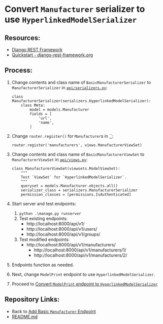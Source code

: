 # Convert `Manufacturer` serializer to use `HyperlinkedModelSerializer`

## Resources:
* [Django REST Framework](https://www.django-rest-framework.org/)
* [Quickstart - django-rest-framework.org](https://www.django-rest-framework.org/tutorial/quickstart/#quickstart)

## Process:

1. Change contents and class name of `BasicManufacturerSerializer` to `ManufacturerSerializer` in [`api/serializers.py`](../api/serializers.py):
    ```
    class ManufacturerSerializer(serializers.HyperlinkedModelSerializer):
        class Meta:
            model = models.Manufacturer
            fields = [
                'url',
                'name',
            ]
    ```

1. Change `router.register()` for `Manufacturer`s in [``](../api/urls.py):
    ```
    router.register('manufacturers', views.ManufacturerViewSet)
    ```

1. Change contents and class name of `BasicManufacturerViewSet` to `ManufacturerViewSet` in [`api/views.py`](../api/views.py):
    ```
    class ManufacturerViewSet(viewsets.ModelViewSet):
        """
        Test `ViewSet` for `HyperlinkedModelSerializer`.
        """
        queryset = models.Manufacturer.objects.all()
        serializer_class = serializers.ManufacturerSerializer
        permission_classes = [permissions.IsAuthenticated]
    ```

1. Start server and test endpoints:
    1. `python .\manage.py runserver`
    1. Test existing endpoints:
        * http://localhost:8000/api/v1/
        * http://localhost:8000/api/v1/users/
        * http://localhost:8000/api/v1/groups/
    1. Test modified endpoints:
        * http://localhost:8000/api/v1/manufacturers/
            * http://localhost:8000/api/v1/manufacturers/1/
            * http://localhost:8000/api/v1/manufacturers/2/

1. Endpoints function as needed.

1. Next, change `ModelPrint` endpoint to use `HyperlinkedModelSerializer`.

1. Proceed to [Convert `ModelPrint` endpoint to `HyperlinkedModelSerializer`](./22_convert_model_print_to_hyperlinked.md)

## Repository Links:
* Back to [Add Basic `Manufacturer` Endpoint](./20_add_basic_manufacturer_endpoint.md)
* [README.md](../README.md)